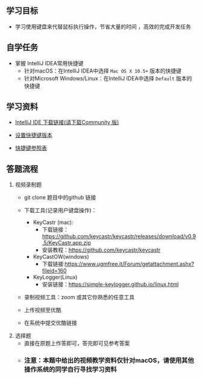 ## 学习目标
 + 学习使用键盘来代替鼠标执行操作，节省大量的时间 ，高效的完成开发任务

## 自学任务
- 掌握 IntelliJ IDEA常用快捷键
  - 针对macOS：在IntelliJ IDEA中选择 `Mac OS X 10.5+` 版本的快捷键
  - 针对Microsoft Windows/Linux：在IntelliJ IDEA中选择 `Default` 版本的快捷键

## 学习资料
+ [IntelliJ IDE  下载链接(请下载Community 版)](https://www.jetbrains.com/idea/download/#section=windows)
- [设置快捷键版本](https://www.jetbrains.com/help/idea/keymap.html)
+ [快捷键参照表](https://resources.jetbrains.com/storage/products/intellij-idea/docs/IntelliJIDEA_ReferenceCard.pdf)

## 答题流程
1. 视频录制题
      + git clone 题目中的github 链接
      + 下载工具(记录用户键盘操作)：
        + KeyCastr (mac):
          + 下载链接：https://github.com/keycastr/keycastr/releases/download/v0.9.5/KeyCastr.app.zip
          + 安装教程：https://github.com/keycastr/keycastr
        + KeyCastOW(windows)
          + 下载链接:https://www.ugmfree.it/Forum/getattachment.ashx?fileid=160
        + KeyLogger(Linux)
          + 安装链接：https://simple-keylogger.github.io/linux.html

      + 录制视频工具：zoom 或其它你熟悉的任意工具
      + 上传视频至优酷
      + 在系统中提交优酷链接
2. 选择题
   - 直接在原题上作答即可，答完即可见参考答案
   - ### 注意：本题中给出的视频教学资料仅针对macOS，请使用其他操作系统的同学自行寻找学习资料
